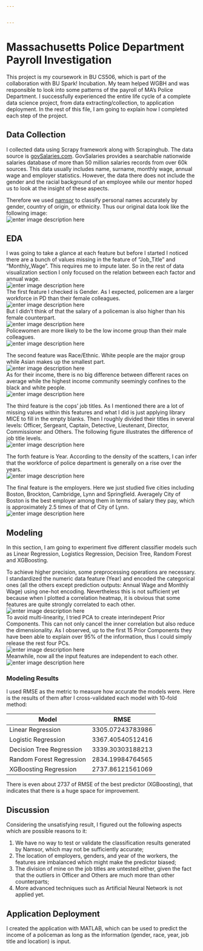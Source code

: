 ```yaml
---


---
```


<h1 id="massachusetts-police-department-payroll-investigation">Massachusetts Police Department Payroll Investigation</h1>
<p>This project is my coursework in BU CS506, which is part of the collaboration with BU Spark! Incubation. My team helped WGBH and was responsible to look into some patterns of the payroll of MA’s Police Department. I successfully experienced the entire life cycle of a complete data science project, from data extracting/collection, to application deployment. In the rest of this file, I am going to explain how I completed each step of the project.</p>
<h2 id="data-collection">Data Collection</h2>
<p>I collected data using Scrapy framework along with Scrapinghub. The data source is <a href="https://govsalaries.com/">govSalaries.com</a>. GovSalaries provides a searchable nationwide salaries database of more than 50 million salaries records from over 60k sources. This data usually includes name, surname, monthly wage, annual wage and employer statistics. However, the data there does not include the gender and the racial background of an employee while our mentor hoped us to look at the insight of these aspects.</p>
<p>Therefore we used <a href="https://www.namsor.com/">namsor</a> to classify personal names accurately by gender, country of origin, or ethnicity. Thus our original data look like the following image:<br>
<img src="https://github.com/MemphisMeng/MPD-Payroll/blob/master/images/dataframe.png" alt="enter image description here"></p>
<h2 id="eda">EDA</h2>
<p>I was going to take a glance at each feature but before I started I noticed there are a bunch of values missing in the feature of “Job_Title” and “Monthly_Wage”. This requires me to impute later. So in the rest of data visualization section I only focused on the relation between each factor and annual wage.<br>
<img src="https://github.com/MemphisMeng/MPD-Payroll/blob/master/images/missingValue.png" alt="enter image description here"><br>
The first feature I checked is Gender. As I expected, policemen are a larger workforce in PD than their female colleagues.<br>
<img src="https://github.com/MemphisMeng/MPD-Payroll/blob/master/images/gender.png" alt="enter image description here"><br>
But I didn’t think of that the salary of a policeman is also higher than his female counterpart.<br>
<img src="https://github.com/MemphisMeng/MPD-Payroll/blob/master/images/genderSalary.png" alt="enter image description here"><br>
Policewomen are more likely to be the low income group than their male colleagues.<br>
<img src="https://github.com/MemphisMeng/MPD-Payroll/blob/master/images/genderSalaryDistribution.png" alt="enter image description here"></p>
<p>The second feature was Race/Ethnic. White people are the major group while Asian makes up the smallest part.<br>
<img src="https://github.com/MemphisMeng/MPD-Payroll/blob/master/images/Race.png" alt="enter image description here"><br>
As for their income, there is no big difference between different races on average while the highest income community seemingly confines to the black and white people.<br>
<img src="https://github.com/MemphisMeng/MPD-Payroll/blob/master/images/RaceSalary.png" alt="enter image description here"></p>
<p>The third feature is the cops’ job titles. As I mentioned there are a lot of missing values within this features and what I did is just applying library MICE to fill in the empty blanks. Then I roughly divided their titles in several levels: Officer, Sergeant, Captain, Detective, Lieutenant, Director, Commissioner and Others. The following figure illustrates the difference of job title levels.<br>
<img src="https://github.com/MemphisMeng/MPD-Payroll/blob/master/images/jobTitle.png" alt="enter image description here"></p>
<p>The forth feature is Year. According to the density of the scatters, I can infer that the workforce of police department is generally on a rise over the years.<br>
<img src="https://github.com/MemphisMeng/MPD-Payroll/blob/master/images/year.png" alt="enter image description here"></p>
<p>The final feature is the employers. Here we just studied five cities including Boston, Brockton, Cambridge, Lynn and Springfield. Averagely City of Boston is the best employer among them in terms of salary they pay, which is approximately 2.5 times of that of City of Lynn.<br>
<img src="https://github.com/MemphisMeng/MPD-Payroll/blob/master/images/location.png" alt="enter image description here"></p>
<h2 id="modeling">Modeling</h2>
<p>In this section, I am going to experiment five different classifier models such as Linear Regression, Logistics Regression, Decision Tree, Random Forest and XGBoosting.</p>
<p>To achieve higher precision, some preprocessing operations are necessary. I standardized the numeric data feature (Year) and encoded the categorical ones (all the others except prediction outputs: Annual Wage and Monthly Wage) using one-hot encoding. Nevertheless this is not sufficient yet because when I plotted a correlation heatmap, it is obvious that some features are quite strongly correlated to each other.<br>
<img src="https://github.com/MemphisMeng/MPD-Payroll/blob/master/images/originalHeatmap.png" alt="enter image description here"><br>
To avoid multi-linearity, I tried PCA to create interindepent Prior Components. This can not only cancel the inner correlation but also reduce the dimensionality. As I observed, up to the first 15 Prior Components they have been able to explain over 95% of the information, thus I could simply release the rest four PCs.<br>
<img src="https://github.com/MemphisMeng/MPD-Payroll/blob/master/images/cumulative.png" alt="enter image description here"><br>
Meanwhile, now all the input features are independent to each other.<br>
<img src="https://github.com/MemphisMeng/MPD-Payroll/blob/master/images/PCAHeatmap.png" alt="enter image description here"></p>
<h3 id="modeling-results">Modeling Results</h3>
<p>I used RMSE as the metric to measure how accurate the models were. Here is the results of them after I cross-validated each model with 10-fold method:</p>

<table>
<thead>
<tr>
<th>Model</th>
<th>RMSE</th>
</tr>
</thead>
<tbody>
<tr>
<td>Linear Regression</td>
<td>3305.07243783986</td>
</tr>
<tr>
<td>Logistic Regression</td>
<td>3367.40540512416</td>
</tr>
<tr>
<td>Decision Tree Regression</td>
<td>3339.30303188213</td>
</tr>
<tr>
<td>Random Forest Regression</td>
<td>2834.19984764565</td>
</tr>
<tr>
<td>XGBoosting Regression</td>
<td>2737.86121561069</td>
</tr>
</tbody>
</table><p>There is even about 2737 of RMSE of the best predictor (XGBoosting), that indicates that there is a huge space for improvement.</p>
<h2 id="discussion">Discussion</h2>
<p>Considering the unsatisfying result, I figured out the following aspects which are possible reasons to it:</p>
<ol>
<li>We have no way to test or validate the classification results generated by Namsor, which may not be sufficiently accurate;</li>
<li>The location of employers, genders, and year of the workers, the features are imbalanced which might make the predictor biased;</li>
<li>The division of mine on the job titles are untested either, given the fact that the outliers in Officer and Others are much more than other counterparts;</li>
<li>More advanced techniques such as Artificial Neural Network is not applied yet.</li>
</ol>
<h2 id="application-deployment">Application Deployment</h2>
<p>I created the application with MATLAB, which can be used to predict the income of a policeman as long as the information (gender, race, year, job title and location) is input.</p>

